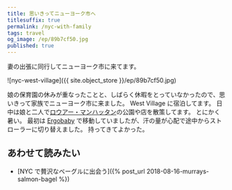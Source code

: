 ```yaml
---
title: 思いきってニューヨーク市へ
titlesuffix: true
permalink: /nyc-with-family
tags: travel
og_image: /ep/89b7cf50.jpg
published: true
---
```


妻の出張に同行してニューヨーク市に来てます。

![nyc-west-village]({{ site.object_store }}/ep/89b7cf50.jpg)

娘の保育園の休みが重なったことと、しばらく休暇をとっていなかったので、思いきって家族でニューヨーク市に来ました。
West Village に宿泊してます。
日中は娘と二人で[ロウアー・マンハッタン](https://ja.wikipedia.org/wiki/%E3%83%AD%E3%82%A6%E3%82%A2%E3%83%BC%E3%83%BB%E3%83%9E%E3%83%B3%E3%83%8F%E3%83%83%E3%82%BF%E3%83%B3)の公園や店を散策してます。
とにかく暑い。
最初は [Ergobaby](http://www.ergobaby.jp/about/) で移動していましたが、汗の量が心配で途中からストローラーに切り替えました。
持ってきてよかった。

## あわせて読みたい

- [NYC で贅沢なベーグルに出会う]({% post_url 2018-08-16-murrays-salmon-bagel %})
